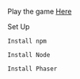 Play the game [Here](unruffled-blackwell-65f8c3.netlify.app)

Set Up
```
Install npm
```
```
Install Node
```
```
Install Phaser
```
